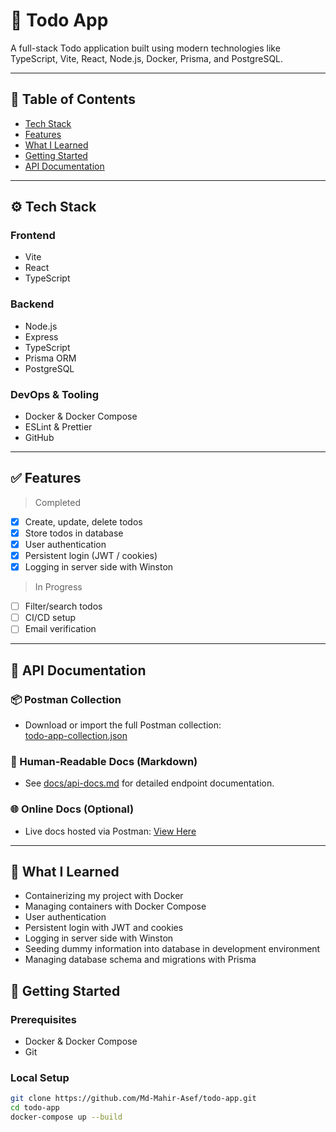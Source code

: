 # 📝 Todo App

A full-stack Todo application built using modern technologies like TypeScript, Vite, React, Node.js, Docker, Prisma, and PostgreSQL.

---

## 📌 Table of Contents

- [Tech Stack](#-tech-stack)
- [Features](#-features)
- [What I Learned](#-what-i-learned)
- [Getting Started](#-getting-started)
- [API Documentation](#-api-documentation)

---

## ⚙️ Tech Stack

### Frontend

- Vite
- React
- TypeScript

### Backend

- Node.js
- Express
- TypeScript
- Prisma ORM
- PostgreSQL

### DevOps & Tooling

- Docker & Docker Compose
- ESLint & Prettier
- GitHub

---

## ✅ Features

> Completed

- [x] Create, update, delete todos
- [x] Store todos in database
- [x] User authentication
- [x] Persistent login (JWT / cookies)
- [x] Logging in server side with Winston

> In Progress

- [ ] Filter/search todos
- [ ] CI/CD setup
- [ ] Email verification

---

## 📝 API Documentation

### 📦 Postman Collection

- Download or import the full Postman collection:  
  [todo-app-collection.json](./docs/api-docs/Todo-App.postman_collection.json)

### 📘 Human-Readable Docs (Markdown)

- See [docs/api-docs.md](./docs/API-Documentation.md) for detailed endpoint documentation.

### 🌐 Online Docs (Optional)

- Live docs hosted via Postman: [View Here](https://documenter.getpostman.com/view/)

---

## 📖 What I Learned

- Containerizing my project with Docker
- Managing containers with Docker Compose
- User authentication
- Persistent login with JWT and cookies
- Logging in server side with Winston
- Seeding dummy information into database in development environment
- Managing database schema and migrations with Prisma

## 🚀 Getting Started

### Prerequisites

- Docker & Docker Compose
- Git

### Local Setup

```bash
git clone https://github.com/Md-Mahir-Asef/todo-app.git
cd todo-app
docker-compose up --build
```
